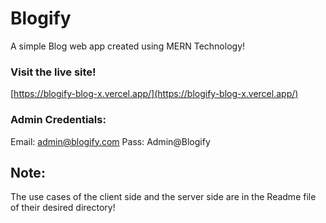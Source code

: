 # Blogify

A simple Blog web app created using MERN Technology!

### Visit the live site!

[https://blogify-blog-x.vercel.app/](https://blogify-blog-x.vercel.app/)

### Admin Credentials:

Email: admin@blogify.com
Pass: Admin@Blogify

## Note:

The use cases of the client side and the server side are in the Readme file of their desired directory!
